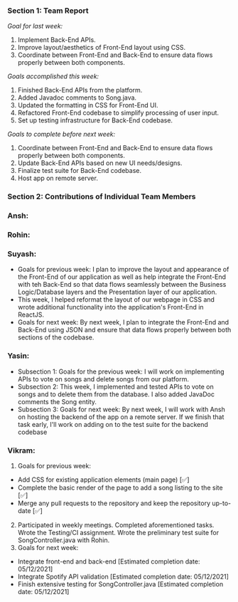 ### Section 1: Team Report
*Goal for last week:*  
1. Implement Back-End APIs.
2. Improve layout/aesthetics of Front-End layout using CSS.
3. Coordinate between Front-End and Back-End to ensure data flows properly between both components.
  
*Goals accomplished this week:* 
1. Finished Back-End APIs from the platform.
2. Added Javadoc comments to Song.java.
3. Updated the formatting in CSS for Front-End UI.
4. Refactored Front-End codebase to simplify processing of user input.
5. Set up testing infrastructure for Back-End codebase.
  
*Goals to complete before next week:*  
1. Coordinate between Front-End and Back-End to ensure data flows properly between both components.
2. Update Back-End APIs based on new UI needs/designs.
3. Finalize test suite for Back-End codebase.
4. Host app on remote server.
  

### Section 2: Contributions of Individual Team Members

### Ansh:

### Rohin:

### Suyash:
* Goals for previous week: I plan to improve the layout and appearance of the Front-End of our application as well as help integrate the Front-End with teh Back-End so that data flows seamlessly between the Business Logic/Database layers and the Presentation layer of our application.
* This week, I helped reformat the layout of our webpage in CSS and wrote additional functionality into the application's Front-End in ReactJS.
* Goals for next week: By next week, I plan to integrate the Front-End and Back-End using JSON and ensure that data flows properly between both sections of the codebase.

### Yasin:
* Subsection 1: Goals for the previous week: I will work on implementing APIs to vote on songs and delete songs from our platform.
* Subsection 2: This week, I implemented and tested APIs to vote on songs and to delete them from the database. I also added JavaDoc comments the Song entity.
* Subsection 3: Goals for next week: By next week, I will work with Ansh on hosting the backend of the app on a remote server. If we finish that task early, I'll work on adding on to the test suite for the backend codebase

### Vikram:
1. Goals for previous week:
- Add CSS for existing application elements (main page) [✅]
- Complete the basic render of the page to add a song listing to the site [✅]
- Merge any pull requests to the repository and keep the repository up-to-date [✅]
2. Participated in weekly meetings. Completed aforementioned tasks. Wrote the Testing/CI assignment. Wrote the preliminary test suite for SongController.java with Rohin.
3. Goals for next week:
- Integrate front-end and back-end [Estimated completion date: 05/12/2021]
- Integrate Spotify API validation [Estimated completion date: 05/12/2021]
- Finish extensive testing for SongController.java [Estimated completion date: 05/12/2021]
